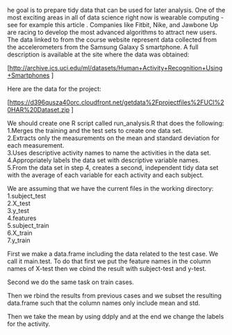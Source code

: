 he goal is to prepare tidy data that can be used for later analysis. One of the most exciting areas in all of data science right now is wearable computing - see for example this article . Companies like Fitbit, Nike, and Jawbone Up are racing to develop the most advanced algorithms to attract new users. The data linked to from the course website represent data collected from the accelerometers from the Samsung Galaxy S smartphone. A full description is available at the site where the data was obtained: 

[http://archive.ics.uci.edu/ml/datasets/Human+Activity+Recognition+Using+Smartphones ]

Here are the data for the project: 

[https://d396qusza40orc.cloudfront.net/getdata%2Fprojectfiles%2FUCI%20HAR%20Dataset.zip ]

We should create one R script called run_analysis.R that does the following:    
1.Merges the training and the test sets to create one data set.   
2.Extracts only the measurements on the mean and standard deviation for each measurement.    
3.Uses descriptive activity names to name the activities in the data set.   
4.Appropriately labels the data set with descriptive variable names.    
5.From the data set in step 4, creates a second, independent tidy data set with the average of each variable for each activity and each subject.    



We are assuming that we have the current files in the working directory:    
1.subject_test    
2.X_test    
3.y_test    
4.features    
5.subject_train    
6.X_train    
7.y_train    

First we make a data.frame including the data related to the test case. We call it main.test. To do that first we put the feature names in the column names of X-test then we cbind the result with subject-test and y-test.

Second we do the same task on train cases.

Then we rbind the results from previous cases and we subset the resulting data.frame such that the column names only include mean and std.

Then we take the mean by using ddply and at the end we change the labels for the activity.
